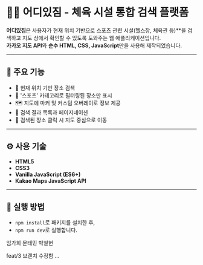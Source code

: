 # 🏋️‍♀️ 어디있짐 - 체육 시설 통합 검색 플랫폼

**어디있짐**은 사용자가 현재 위치 기반으로 스포츠 관련 시설(헬스장, 체육관 등)**을 검색하고 지도 상에서 확인할 수 있도록 도와주는 웹 애플리케이션입니다.  
**카카오 지도 API**와 **순수 HTML, CSS, JavaScript**만을 사용해 제작되었습니다.

---

## 📍 주요 기능

- 📍 현재 위치 기반 장소 검색
- 🏀 '스포츠' 카테고리로 필터링된 장소만 표시
- 🗺️ 지도에 마커 및 커스텀 오버레이로 정보 제공
- 📄 검색 결과 목록과 페이지네이션
- 📌 검색된 장소 클릭 시 지도 중심으로 이동

---

## ⚙️ 사용 기술

- **HTML5**
- **CSS3**
- **Vanilla JavaScript (ES6+)**
- **Kakao Maps JavaScript API**

---

## 🚀 실행 방법

- `npm install`로 패키지를 설치한 후,
- `npm run dev`로 실행합니다.

임가희
문태민
박철현

feat/3 브랜치 수정함
...